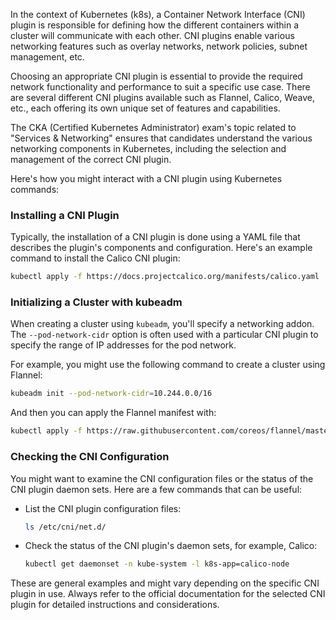 In the context of Kubernetes (k8s), a Container Network Interface (CNI) plugin is responsible for defining how the different containers within a cluster will communicate with each other. CNI plugins enable various networking features such as overlay networks, network policies, subnet management, etc.

Choosing an appropriate CNI plugin is essential to provide the required network functionality and performance to suit a specific use case. There are several different CNI plugins available such as Flannel, Calico, Weave, etc., each offering its own unique set of features and capabilities.

The CKA (Certified Kubernetes Administrator) exam's topic related to "Services & Networking" ensures that candidates understand the various networking components in Kubernetes, including the selection and management of the correct CNI plugin.

Here's how you might interact with a CNI plugin using Kubernetes commands:

### Installing a CNI Plugin

Typically, the installation of a CNI plugin is done using a YAML file that describes the plugin's components and configuration. Here's an example command to install the Calico CNI plugin:

```bash
kubectl apply -f https://docs.projectcalico.org/manifests/calico.yaml
```

### Initializing a Cluster with kubeadm

When creating a cluster using `kubeadm`, you'll specify a networking addon. The `--pod-network-cidr` option is often used with a particular CNI plugin to specify the range of IP addresses for the pod network.

For example, you might use the following command to create a cluster using Flannel:

```bash
kubeadm init --pod-network-cidr=10.244.0.0/16
```

And then you can apply the Flannel manifest with:

```bash
kubectl apply -f https://raw.githubusercontent.com/coreos/flannel/master/Documentation/kube-flannel.yml
```

### Checking the CNI Configuration

You might want to examine the CNI configuration files or the status of the CNI plugin daemon sets. Here are a few commands that can be useful:

- List the CNI plugin configuration files:

  ```bash
  ls /etc/cni/net.d/
  ```

- Check the status of the CNI plugin's daemon sets, for example, Calico:

  ```bash
  kubectl get daemonset -n kube-system -l k8s-app=calico-node
  ```

These are general examples and might vary depending on the specific CNI plugin in use. Always refer to the official documentation for the selected CNI plugin for detailed instructions and considerations.